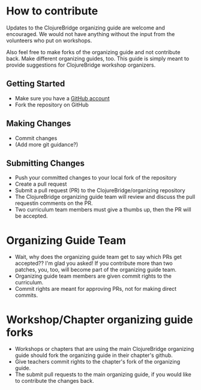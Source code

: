 # How to contribute

Updates to the ClojureBridge organizing guide are welcome and encouraged. We would not have anything without the input from the volunteers who put on workshops.

Also feel free to make forks of the organizing guide and not contribute back. Make different organizing guides, too. This guide is simply meant to provide suggestions for ClojureBridge workshop organizers.


## Getting Started
* Make sure you have a [GitHub account](https://github.com/signup/free)
* Fork the repository on GitHub

## Making Changes
* Commit changes
* (Add more git guidance?)

## Submitting Changes
* Push your committed changes to your local fork of the repository
* Create a pull request 
* Submit a pull request (PR) to the ClojureBridge/organizing repository
* The ClojureBridge organizing guide team will review and discuss the pull requestin comments on the PR.
* Two curriculum team members must give a thumbs up, then the PR will be accepted.


# Organizing Guide Team
* Wait, why does the organizing guide team get to say which PRs get accepted?? I'm glad you asked! If you contribute more than two patches, you, too, will become part of the organizing guide team. 
* Organizing guide team members are given commit rights to the curriculum.
* Commit rights are meant for approving PRs, not for making direct commits.


# Workshop/Chapter organizing guide forks
* Workshops or chapters that are using the main ClojureBridge organizing guide should fork the organizing guide in their chapter's github.
* Give teachers commit rights to the chapter's fork of the organizing guide.
* The submit pull requests to the main organizing guide, if you would like to contribute the changes back.